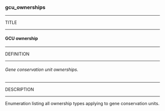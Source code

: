 ### gcu_ownerships



------
TITLE

------

#### GCU ownership



------
DEFINITION

------

###### Gene conservation unit ownerships.



------
DESCRIPTION

------

Enumeration listing all ownership types applying to gene conservation units.